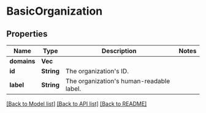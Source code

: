 # BasicOrganization

## Properties

Name | Type | Description | Notes
------------ | ------------- | ------------- | -------------
**domains** | **Vec<String>** |  | 
**id** | **String** | The organization's ID. | 
**label** | **String** | The organization's human-readable label. | 

[[Back to Model list]](../README.md#documentation-for-models) [[Back to API list]](../README.md#documentation-for-api-endpoints) [[Back to README]](../README.md)


